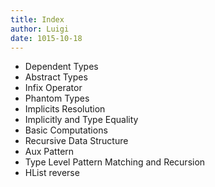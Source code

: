 ```yaml
---
title: Index
author: Luigi
date: 1015-10-18 
---
```


 - Dependent Types
 - Abstract Types
 - Infix Operator
 - Phantom Types
 - Implicits Resolution
 - Implicitly and Type Equality
 - Basic Computations
 - Recursive Data Structure
 - Aux Pattern
 - Type Level Pattern Matching and Recursion
 - HList reverse
